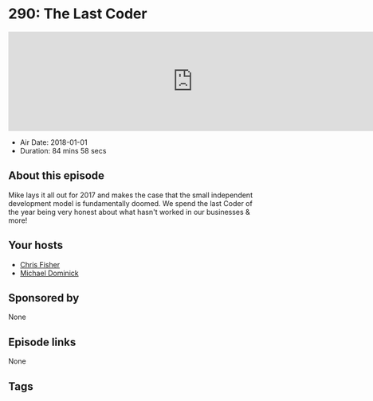 # 290: The Last Coder

<iframe src="https://player.fireside.fm/v2/MLf2ZzhC+77OKh0ll?theme=dark" width="740" height="200" frameborder="0" scrolling="no"></iframe>

* Air Date: 2018-01-01
* Duration: 84 mins 58 secs

## About this episode

Mike lays it all out for 2017 and makes the case that the small independent development model is fundamentally doomed. We spend the last Coder of the year being very honest about what hasn't worked in our businesses & more!

## Your hosts
* [Chris Fisher](https://coder.show/hosts/chrislas)
* [Michael Dominick](https://coder.show/hosts/michael)

## Sponsored by

None



## Episode links

None



## Tags

